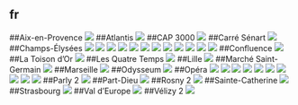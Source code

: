 ## fr
##Aix-en-Provence
<img src="https://www.apple.com/fr/retail/aix-en-provence/images/hero_large_2x.jpg"/>
##Atlantis
<img src="https://www.apple.com/fr/retail/atlantis/images/hero_large_2x.jpg"/>
##CAP 3000
<img src="https://www.apple.com/fr/retail/cap3000/images/hero_large_2x.jpg"/>
##Carré Sénart
<img src="https://www.apple.com/fr/retail/carresenart/images/hero_large_2x.jpg"/>
##Champs-Élysées
<img src="https://www.apple.com/fr/retail/champs-elysees/images/hero_large_2x.jpg"/>
<img src="https://www.apple.com/fr/retail/store/includes/champs-elysees/drawer/images/store-drawer-tile-1_large_2x.jpg"/>
<img src="https://www.apple.com/fr/retail/store/includes/champs-elysees/drawer/images/store-drawer-gallery-1-item-1_large_2x.jpg"/>
<img src="https://www.apple.com/fr/retail/store/includes/champs-elysees/drawer/images/store-drawer-gallery-1-item-2_large_2x.jpg"/>
<img src="https://www.apple.com/fr/retail/store/includes/champs-elysees/drawer/images/store-drawer-gallery-1-item-3_large_2x.jpg"/>
<img src="https://www.apple.com/fr/retail/store/includes/champs-elysees/drawer/images/store-drawer-gallery-1-item-4_large_2x.jpg"/>
<img src="https://www.apple.com/fr/retail/store/includes/champs-elysees/drawer/images/store-drawer-gallery-1-item-5_large_2x.jpg"/>
<img src="https://www.apple.com/fr/retail/store/includes/champs-elysees/drawer/images/store-drawer-gallery-2-item-1_large_2x.jpg"/>
<img src="https://www.apple.com/fr/retail/store/includes/champs-elysees/drawer/images/store-drawer-gallery-2-item-2_large_2x.jpg"/>
<img src="https://www.apple.com/fr/retail/store/includes/champs-elysees/drawer/images/store-drawer-gallery-2-item-3_large_2x.jpg"/>
<img src="https://www.apple.com/fr/retail/store/includes/champs-elysees/drawer/images/store-drawer-gallery-2-item-4_large_2x.jpg"/>
<img src="https://www.apple.com/fr/retail/store/includes/champs-elysees/drawer/images/store-drawer-gallery-2-item-5_large_2x.jpg"/>
##Confluence
<img src="https://www.apple.com/fr/retail/confluence/images/hero_large_2x.jpg"/>
##La Toison d’Or
<img src="https://www.apple.com/fr/retail/latoisondor/images/hero_large_2x.jpg"/>
##Les Quatre Temps
<img src="https://www.apple.com/fr/retail/lesquatretemps/images/hero_large_2x.jpg"/>
##Lille
<img src="https://www.apple.com/fr/retail/lille/images/hero_large_2x.jpg"/>
##Marché Saint-Germain
<img src="https://www.apple.com/fr/retail/marchesaintgermain/images/hero_large_2x.jpg"/>
##Marseille
<img src="https://www.apple.com/fr/retail/marseille/images/hero_large_2x.jpg"/>
##Odysseum
<img src="https://www.apple.com/fr/retail/odysseum/images/hero_large_2x.jpg"/>
##Opéra
<img src="https://www.apple.com/fr/retail/opera/images/hero_large_2x.jpg"/>
<img src="https://www.apple.com/fr/retail/store/galleries/opera/images/opera_gallery_image2_large_2x.jpg"/>
<img src="https://www.apple.com/fr/retail/store/galleries/opera/images/opera_gallery_image3_large_2x.jpg"/>
<img src="https://www.apple.com/fr/retail/store/galleries/opera/images/opera_gallery_image4_large_2x.jpg"/>
<img src="https://www.apple.com/fr/retail/store/galleries/opera/images/opera_gallery_image5_large_2x.jpg"/>
<img src="https://www.apple.com/fr/retail/store/galleries/opera/images/opera_gallery_image6_large_2x.jpg"/>
<img src="https://www.apple.com/fr/retail/store/galleries/opera/images/opera_gallery_image7_large_2x.jpg"/>
<img src="https://www.apple.com/fr/retail/store/galleries/opera/images/opera_gallery_image8_large_2x.jpg"/>
<img src="https://www.apple.com/fr/retail/store/galleries/opera/images/opera_gallery_image9_large_2x.jpg"/>
<img src="https://www.apple.com/fr/retail/store/galleries/opera/images/opera_gallery_image10_large_2x.jpg"/>
##Parly 2
<img src="https://www.apple.com/fr/retail/parly2/images/hero_large_2x.jpg"/>
##Part-Dieu
<img src="https://www.apple.com/fr/retail/part-dieu/images/hero_large_2x.jpg"/>
##Rosny 2
<img src="https://www.apple.com/fr/retail/rosny2/images/hero_large_2x.jpg"/>
##Sainte-Catherine
<img src="https://www.apple.com/fr/retail/sainte-catherine/images/hero_large_2x.jpg"/>
##Strasbourg
<img src="https://www.apple.com/fr/retail/strasbourg/images/hero_large_2x.jpg"/>
##Val d’Europe
<img src="https://www.apple.com/fr/retail/valdeurope/images/hero_large_2x.jpg"/>
##Vélizy 2
<img src="https://www.apple.com/fr/retail/velizy2/images/hero_large_2x.jpg"/>
